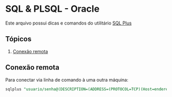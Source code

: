 
# SQL & PLSQL - Oracle

Este arquivo possui dicas e comandos do utilitário [SQL Plus](https://pt.wikipedia.org/wiki/SQL*Plus)

## Tópicos
1. [Conexão remota](#remotecon)

<h2 id="remotecon">Conexão remota</h2>

Para conectar via linha de comando à uma outra máquina:

```sql
sqlplus "usuario/senha@(DESCRIPTION=(ADDRESS=(PROTOCOL=TCP)(Host=enderecoHost)(Port=porta))(CONNECT_DATA=(SID=sidDaMaquina)))"
```
